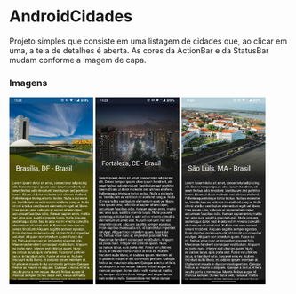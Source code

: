 # AndroidCidades

Projeto simples que consiste em uma listagem de cidades que, ao clicar em uma, a tela de detalhes é aberta.
As cores da ActionBar e da StatusBar mudam conforme a imagem de capa.

### Imagens

<p>
  <img src="./prtsc/brb.png" alt="Brasília" width="30%">
  <img src="./prtsc/for.png" alt="Fortaleza" width="30%">
  <img src="./prtsc/slz.png" alt="São Luís" width="30%">
</p>